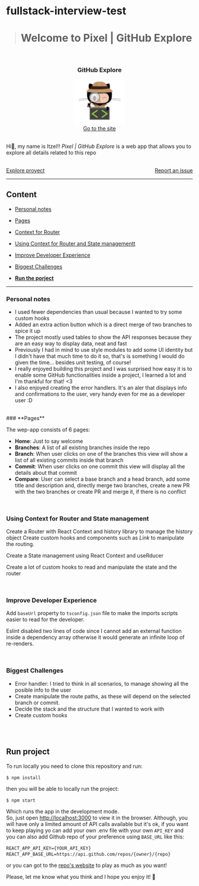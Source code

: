 # fullstack-interview-test

> # Welcome to Pixel | GitHub Explore

<br />
<div align="center">
  <h3 align="center"><b>GitHub Explore</b></h3>
<a href="https://pixel-github-explorer.herokuapp.com/">
    <img src="public/logo.png" alt="Logo" width="140">
</a>
</div>
<div align="center">
  <a href="https://pixel-github-explorer.herokuapp.com/">Go to the site</a>
</div>
<br/>
<div>
  <p>
Hi👋, my name is Itzel!!  <em>Pixel | GitHub Explore</em> is a web app that allows you to explore all details related to this repo   
</p>

 <br />
    <a style="float:left" href="https://github.com/IamPixelMx/fullstack-interview-test/tree/master/components" >Explore proyect</a>
    <a style="float:right" href="https://github.com/IamPixelMx/fullstack-interview-test/issues">Report an issue</a>
  </div>

 <br />

---

## **Content**

- [Personal notes](#personal-notes)
- [Pages](#pages)
- [Context for Router](#context-for-router)
- [Using Context for Router and State managementt](#using-context-for-router-and-state-management)
- [Improve Developer Experience](#improve-developer-experience)
- [Biggest Challenges](#biggest-challenges)

- [**Run the porject**](#run-the-project)


---

### **Personal notes**

- I used fewer dependencies than usual because I wanted to try some custom hooks
- Added an extra action button which is a direct merge of two branches to spice it up
- The project mostly used tables to show the API responses because they are an easy way to display data, neat and fast
- Previously I had in mind to use style modules to add some UI identity but I didn't have that much time to do it so, that's is something I would do given the time... besides unit testing, of course!
- I really enjoyed building this project and I was surprised how easy it is to enable some GitHub functionalities inside a project, I learned a lot and I'm thankful for that! <3
- I also enjoyed creating the error handlers. It's an aler that displays info and confirmations to the user, very handy even for me as a developer user :D
<br/>
### **Pages**

The wep-app consists of 6 pages:

- **Home**: Just to say welcome
- **Branches**: A list of all existing branches inside the repo
- **Branch**: When user clicks on one of the branches this view will show a list of all existing commits inside that branch
- **Commit**: When user clicks on one commit this view will display all the details about that commit
- **Compare**: User can select a base branch and a head branch, add some title and description and, directly merge two branches, create a new PR with the two branches or create PR and merge it, if there is no conflict

</br>

### **Using Context for Router and State management**

Create a Router with React Context and history library to manage the history object
Create custom hooks and components such as _Link_ to manipulate the routing.

Create a State management using React Context and useRducer

Create a lot of custom hooks to read and manipulate the state and the router

</br>

### **Improve Developer Experience**

Add `baseUrl` property to `tsconfig.json` file to make the imports scripts easier to read for the developer.

Eslint disabled two lines of code since I cannot add an external function inside a dependency array otherwise it would generate an infinite loop of re-renders.

</br>

### **Biggest Challenges**

- Error handler: I tried to think in all scenarios, to manage showing all the posible info to the user
- Create manipulate the route paths, as these will depend on the selected branch or commit.
- Decide the stack and the structure that I wanted to work with
- Create custom hooks

</br>
</br>

## **Run project**

To run locally you need to clone this repository and run:

```
$ npm install

```

then you will be able to locally run the project:

```
$ npm start

```

Which runs the app in the development mode.\
So, just open [http://localhost:3000](http://localhost:3000) to view it in the browser. Although, you will have only a limited amount of API calls available but it's ok, if you want to keep playing yo can add your own .env file with your own `API_KEY` and you can also add Github repo of your preference using `BASE_URL` like this:

```
REACT_APP_API_KEY={YOUR_API_KEY}
REACT_APP_BASE_URL=https://api.github.com/repos/{owner}/{repo}

```

or you can got to the [repo's website](https://pixel-github-explorer.herokuapp.com) to play as much as you want!

Please, let me know what you think and I hope you enjoy it! 🚀

